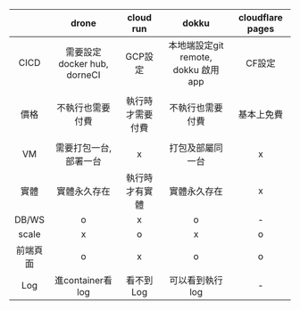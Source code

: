 |          |            drone            |    cloud run     |                    dokku                     | cloudflare pages |
| :------: | :-------------------------: | :--------------: | :------------------------------------------: | :--------------: |
|   CICD   | 需要設定docker hub, dorneCI |     GCP設定      | 本地端設定git remote,          dokku 啟用app |      CF設定      |
|          |                             |                  |                                              |                  |
|   價格   |      不執行也需要付費       | 執行時才需要付費 |               不執行也需要付費               |    基本上免費    |
|          |                             |                  |                                              |                  |
|    VM    |    需要打包一台,部署一台    |        x         |               打包及部屬同一台               |        x         |
|   實體   |        實體永久存在         |  執行時才有實體  |                 實體永久存在                 |        x         |
|  DB/WS   |              o              |        x         |                      o                       |        -         |
|  scale   |              x              |        o         |                      x                       |        o         |
| 前端頁面 |              o              |        x         |                      o                       |        o         |
|   Log    |      進container看log       |    看不到Log     |               可以看到執行log                |        -         |

